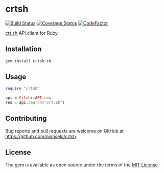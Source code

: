 # crtsh

[![Build Status](https://travis-ci.com/ninoseki/crtsh.svg?branch=master)](https://travis-ci.com/ninoseki/crtsh)
[![Coverage Status](https://coveralls.io/repos/github/ninoseki/crtsh/badge.svg?branch=master)](https://coveralls.io/github/ninoseki/crtsh?branch=master)
[![CodeFactor](https://www.codefactor.io/repository/github/ninoseki/crtsh/badge)](https://www.codefactor.io/repository/github/ninoseki/crtsh)

[crt.sh](https://crt.sh) API client for Ruby.

## Installation

```bash
gem install crtsh-rb
```

## Usage

```ruby
require "crtsh"

api = Crtsh::API.new
res = api.search("crt.sh")
```

## Contributing

Bug reports and pull requests are welcome on GitHub at https://github.com/ninoseki/crtsh.

## License

The gem is available as open source under the terms of the [MIT License](https://opensource.org/licenses/MIT).

